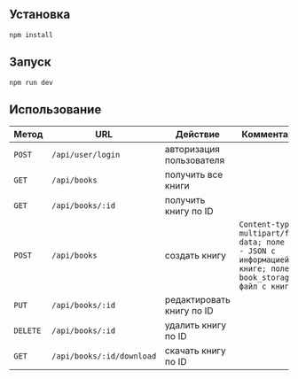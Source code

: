 ## Установка
```
npm install
```

## Запуск
```
npm run dev
```

## Использование
Метод|URL | Действие | Комментарий
--- | --- | ---  | ---
`POST`|`/api/user/login`|авторизация пользователя||
`GET`|`/api/books`|получить все книги||
`GET`|`/api/books/:id`|получить книгу по ID||
`POST`|`/api/books`|создать книгу|`Content-type multipart/form-data; поле info - JSON с информацией о книге; поле  book_storage - файл с книгой`|
`PUT`|`/api/books/:id`|редактировать книгу по ID||
`DELETE`|`/api/books/:id`|удалить книгу по ID||
`GET`|`/api/books/:id/download`|скачать книгу по ID||
